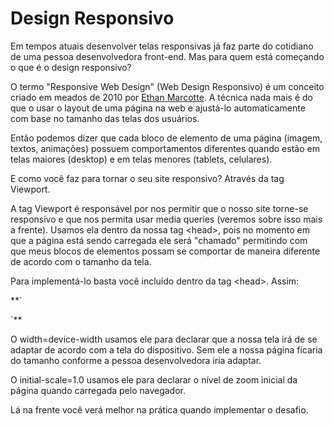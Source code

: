 # Design Responsivo

Em tempos atuais desenvolver telas responsivas já faz parte do cotidiano de uma pessoa desenvolvedora front-end. Mas para quem está começando o que é o design responsivo?  
  
O termo "Responsive Web Design" \(Web Design Responsivo\) é um conceito criado em meados de 2010 por [Ethan Marcotte](https://alistapart.com/article/responsive-web-design). A técnica nada mais é do que o usar o layout de uma página na web e ajustá-lo automaticamente com base no tamanho das telas dos usuários.  
  
Então podemos dizer que cada bloco de elemento de uma página \(imagem, textos, animações\) possuem comportamentos diferentes quando estão em telas maiores \(desktop\) e em telas menores \(tablets, celulares\).  
  
E como você faz para tornar o seu site responsivo? Através da tag Viewport.  
  
A tag Viewport é responsável por nos permitir que o nosso site torne-se responsivo e que nos permita usar media queries \(veremos sobre isso mais a frente\). Usamos ela dentro da nossa tag &lt;head&gt;, pois no momento em que a página está sendo carregada ele será "chamado" permitindo com que meus blocos de elementos possam se comportar de maneira diferente de acordo com o tamanho da tela.  
  
Para implementá-lo basta você incluído dentro da tag &lt;head&gt;. Assim:  
  
**`<html>  
   <head>  
      <title>Meu site pessoal</title>  
       <meta name="viewport" content="width=device-width, initial-scale=1.0">  
   </head>  
</html>`**

O width=device-width usamos ele para declarar que a nossa tela irá de se adaptar de acordo com a tela do dispositivo. Sem ele a nossa página ficaria do tamanho conforme a pessoa desenvolvedora iria adaptar.    
  
O initial-scale=1.0 usamos ele para declarar o nível de zoom inicial da página quando carregada pelo navegador.  
  
Lá na frente você verá melhor na prática quando implementar o desafio.  


